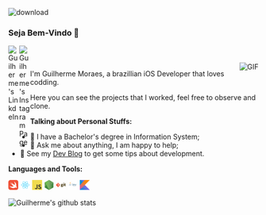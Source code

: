 ![download](https://user-images.githubusercontent.com/22078132/87231043-39bfdd80-c38a-11ea-8cb0-2bf634c79211.jpeg)


### Seja Bem-Vindo 👋

<a href="https://www.linkedin.com/in/ggarciamoraes/">
  <img align="left" alt="Guilherme's LinkdeIn" width="22px" src="https://cdn.jsdelivr.net/npm/simple-icons@v3/icons/linkedin.svg" />
</a>
<a href="https://www.instagram.com/eudesenvolvedor/">
  <img align="left" alt="Guilherme's Instagram Page" width="22px" src="https://cdn.jsdelivr.net/npm/simple-icons@v3/icons/instagram.svg" />
</a>
<br />
<br />

<img align="right" alt="GIF" src="https://media.giphy.com/media/PiQejEf31116URju4V/giphy.gif" />

I'm Guilherme Moraes, a brazillian iOS Developer that loves codding.

Here you can see the projects that I worked, feel free to observe and clone.


**Talking about Personal Stuffs:**

- 📱 I have a Bachelor's degree in Information System; 
- 💬 Ask me about anything, I am happy to help;
- 📝 See my [Dev Blog](https://meublogdev.netlify.app/) to get some tips about development.


**Languages and Tools:**  

<code><img height="20" src="https://raw.githubusercontent.com/github/explore/80688e429a7d4ef2fca1e82350fe8e3517d3494d/topics/swift/swift.png"></code>
<code><img height="20" src="https://raw.githubusercontent.com/github/explore/80688e429a7d4ef2fca1e82350fe8e3517d3494d/topics/react/react.png"></code>
<code><img height="20" src="https://raw.githubusercontent.com/github/explore/80688e429a7d4ef2fca1e82350fe8e3517d3494d/topics/javascript/javascript.png"></code>
<code><img height="20" src="https://raw.githubusercontent.com/github/explore/80688e429a7d4ef2fca1e82350fe8e3517d3494d/topics/nodejs/nodejs.png"></code>
<code><img height="20" src="https://raw.githubusercontent.com/github/explore/80688e429a7d4ef2fca1e82350fe8e3517d3494d/topics/git/git.png"></code>
<code><img height="20" src="https://raw.githubusercontent.com/github/explore/80688e429a7d4ef2fca1e82350fe8e3517d3494d/topics/java/java.png"></code>
<code><img height="20" src="https://raw.githubusercontent.com/github/explore/80688e429a7d4ef2fca1e82350fe8e3517d3494d/topics/kotlin/kotlin.png"></code>


![Guilherme's github stats](https://github-readme-stats.vercel.app/api?username=guigarcia96&show_icons=true&hide_border=true)
